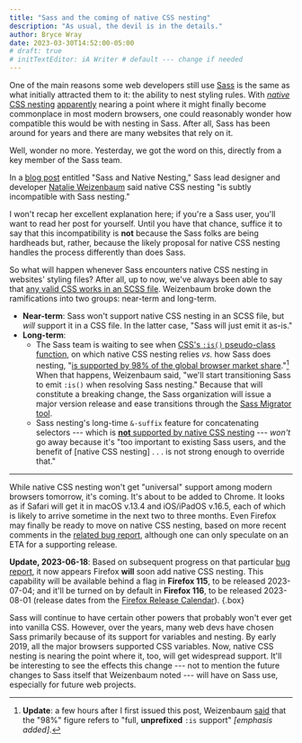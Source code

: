 ```yaml
---
title: "Sass and the coming of native CSS nesting"
description: "As usual, the devil is in the details."
author: Bryce Wray
date: 2023-03-30T14:52:00-05:00
# draft: true
# initTextEditor: iA Writer # default --- change if needed
---
```


One of the main reasons some web developers still use [Sass](https://sass-lang.com) is the same as what initially attracted them to it: the ability to nest styling rules. With [*native* CSS nesting](https://drafts.csswg.org/css-nesting/) [apparently](/posts/2023/02/some-future-now-css/) nearing a point where it might finally become commonplace in most modern browsers, one could reasonably wonder how compatible this would be with nesting in Sass. After all, Sass has been around for years and there are many websites that rely on it.

Well, wonder no more. Yesterday, we got the word on this, directly from a key member of the Sass team.

<!--more-->

In a [blog post](https://sass-lang.com/blog/sass-and-native-nesting) entitled "Sass and Native Nesting," Sass lead designer and developer [Natalie Weizenbaum](https://mastodon.social/@nex3) said native CSS nesting "is subtly incompatible with Sass nesting."

I won't recap her excellent explanation here; if you're a Sass user, you'll want to read her post for yourself. Until you have that chance, suffice it to say that this incompatibility is **not** because the Sass folks are being hardheads but, rather, because the likely proposal for native CSS nesting handles the process differently than does Sass.

So what will happen whenever Sass encounters native CSS nesting in websites' styling files? After all, up to now, we've always been able to say that [any valid CSS works in an SCSS file](https://sass-lang.com/guide). Weizenbaum broke down the ramifications into two groups: near-term and long-term.

- **Near-term**: Sass won't support native CSS nesting in an SCSS file, but *will* support it in a CSS file. In the latter case, "Sass will just emit it as-is."
- **Long-term**:
	- The Sass team is waiting to see when [CSS's `:is()` pseudo-class function](https://developer.mozilla.org/en-US/docs/Web/CSS/:is), on which native CSS nesting relies *vs.* how Sass does nesting, "[is supported by 98% of the global browser market share](https://caniuse.com/css-matches-pseudo)."[^prefixed] When that happens, Weizenbaum said, "we'll start transitioning Sass to emit `:is()` when resolving Sass nesting." Because that will constitute a breaking change, the Sass organization will issue a major version release and ease transitions through the [Sass Migrator tool](https://sass-lang.com/documentation/cli/migrator).
	- Sass nesting's long-time `&-suffix` feature for concatenating selectors --- which is [**not** supported by native CSS nesting](https://drafts.csswg.org/css-nesting/#syntax) --- *won't* go away because it's "too important to existing Sass users, and the benefit of [native CSS nesting] . . . is not strong enough to override that."

[^prefixed]: **Update**: a few hours after I first issued this post, Weizenbaum [said](https://github.com/sass/sass/issues/3030#issuecomment-1491082178) that the "98%" figure refers to "full, **unprefixed** `:is` support" *[emphasis added]*.

----

While native CSS nesting won't get "universal" support among modern browsers tomorrow, it's coming. It's about to be added to Chrome. It looks as if Safari will get it in macOS v.13.4 and iOS/iPadOS v.16.5, each of which is likely to arrive sometime in the next two to three months. Even Firefox may finally be ready to move on native CSS nesting, based on more recent comments in the [related bug report](https://bugzilla.mozilla.org/show_bug.cgi?id=1648037), although one can only speculate on an ETA for a supporting release.

**Update, 2023-06-18**: Based on subsequent progress on that particular [bug report](https://bugzilla.mozilla.org/show_bug.cgi?id=1648037), it now appears Firefox **will** soon add native CSS nesting. This capability will be available behind a flag in **Firefox 115**, to be released 2023-07-04; and it'll be turned on by default in **Firefox 116**, to be released 2023-08-01 (release dates from the [Firefox Release Calendar](https://wiki.mozilla.org/index.php?title=Release_Management/Calendar&redirect=no)).
{.box}

Sass will continue to have certain other powers that probably won't ever get into vanilla CSS. However, over the years, many web devs have chosen Sass primarily because of its support for variables and nesting. By early 2019, all the major browsers supported CSS variables. Now, native CSS nesting is nearing the point where it, too, will get widespread support. It'll be interesting to see the effects this change --- not to mention the future changes to Sass itself that Weizenbaum noted --- will have on Sass use, especially for future web projects.
